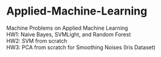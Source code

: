 # Applied-Machine-Learning
Machine Problems on Applied Machine Learning\
HW1: Naive Bayes, SVMLight, and Random Forest\
HW2: SVM from scratch\
HW3: PCA from scratch for Smoothing Noises (Iris Dataset)
